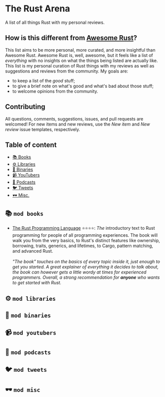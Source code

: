 # The Rust Arena

A list of all things Rust with my personal reviews.

## How is this different from [Awesome Rust][awesome-rust]?

[awesome-rust]: https://github.com/rust-unofficial/awesome-rust

This list aims to be more personal, more curated, and more insightful than
Awesome Rust. Awesome Rust is, well, awesome, but it feels like a list of
_everything_ with no insights on what the things being listed are actually like.
This list is my personal curation of Rust things with my reviews as well as
suggestions and reviews from the community. My goals are:

- to keep a list of the _good_ stuff;
- to give a brief note on what's good and what's bad about those stuff;
- to welcome opinions from the community.

## Contributing

All questions, comments, suggestions, issues, and pull requests are welcomed!
For new items and new reviews, use the _New item_ and _New review_ issue
templates, respectively.

## Table of content

- [📚 Books](#-mod-books)
- [⚙️ Libraries](#%EF%B8%8F-mod-libraries)
- [💾 Binaries](#-mod-binaries)
- [📹 YouTubers](#-mod-youtubers)
- [🎤 Podcasts](#-mod-podcasts)
- [🐦 Tweets](#-mod-tweets)
- [🕶️ Misc.](#%EF%B8%8F-mod-misc)

## 📚 `mod books`

* [The Rust Programming Language][the book] :star::star::star::star:: _The_
  introductory text to Rust programming for people of all programming
  experiences. The book will walk you from the very basics, to Rust's distinct
  features like ownership, borrowing, traits, generics, and lifetimes, to Cargo,
  pattern matching, and advanced Rust.<br/><br/>
  _"The book" touches on the basics of every topic inside it, just enough to get
  you started. A great explainer of everything it decides to talk about, the book
  can however gets a little wordy at times for experienced programmers. Overall,
  a strong recommendation for **anyone** who wants to get started with Rust._

[the book]: https://doc.rust-lang.org/stable/book

## ⚙️ `mod libraries`

## 💾 `mod binaries`

## 📹 `mod youtubers`

## 🎤 `mod podcasts`

## 🐦 `mod tweets`

## 🕶️ `mod misc`
